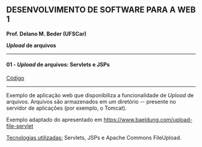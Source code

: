 ## DESENVOLVIMENTO DE SOFTWARE PARA A WEB 1
**Prof. Delano M. Beder (UFSCar)**

***Upload* de arquivos**

- - -

#### 01 - *Upload* de arquivos:  Servlets e JSPs
[Código](https://github.com/delanobeder/DSW1/blob/master/UploadFile/UploadFileJSP)

- - -

Exemplo de aplicação web que disponibiliza a funcionalidade de *Upload* de arquivos. Arquivos são armazenados em um diretório -- presente no servidor de aplicações (por exemplo, o Tomcat). 

Exemplo adaptado do apresentado em https://www.baeldung.com/upload-file-servlet

<u>Tecnologias utilizadas:</u> Servlets, JSPs e Apache Commons FileUpload.

